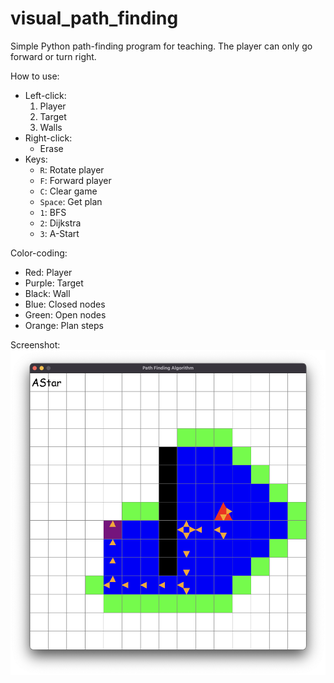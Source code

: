 # visual_path_finding
Simple Python path-finding program for teaching. The player can only go forward or turn right.

How to use:
- Left-click: 
    1. Player
    2. Target
    3. Walls
- Right-click:
    - Erase
- Keys:
    - ```R```: Rotate player
    - ```F```: Forward player
    - ```C```: Clear game
    - ```Space```: Get plan
    - ```1```: BFS
    - ```2```: Dijkstra
    - ```3```: A-Start

Color-coding:
- Red: Player
- Purple: Target
- Black: Wall
- Blue: Closed nodes
- Green: Open nodes
- Orange: Plan steps

Screenshot:
![A-Star Screenshot](images/screenshot.png)
